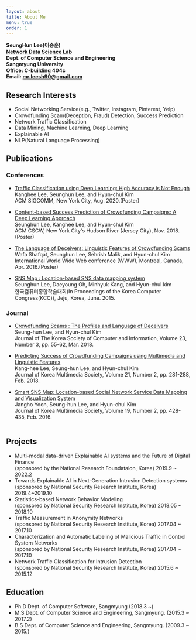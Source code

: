 ```yaml
---
layout: about
title: About Me
menu: true
order: 1
---
```


**SeungHun Lee(이승훈)**<br>
**[Network Data Science Lab](http://cosmos.smuc.ac.kr)**<br>
**Dept. of Computer Science and Engineering**<br>
**Sangmyung University**<br>
**Office: C-building 404c**<br>
**Email: mr.leesh90@gmail.com**<br>


## Research Interests

 - Social Networking Service(e.g., Twitter, Instagram, Pinterest, Yelp) 
 - Crowdfunding Scam(Deception, Fraud) Detection, Success Prediction
 - Network Traffic Classification
 - Data Mining, Machine Learning, Deep Learning
 - Explainable AI
 - NLP(Natural Language Processing)

## Publications
### Conferences

 - [Traffic Classification using Deep Learning: High Accuracy is Not Enough][7]<br>
 Kanghee Lee, Seunghun Lee, and Hyun-chul Kim<br>
 ACM SIGCOMM, New York City, Aug. 2020.(Poster)
	
 - [Content-based Success Prediction of Crowdfunding Campaigns: A Deep Learning Approach][1]<br>
 Seunghun Lee, Kanghee Lee, and Hyun-chul Kim<br>
 ACM CSCW, New York City's Hudson River (Jersey City), Nov. 2018.(Poster)

 - [The Language of Deceivers: Linguistic Features of Crowdfunding Scams][2]<br>
 Wafa Shafqat, Seunghun Lee, Sehrish Malik, and Hyun-chul Kim<br>
 International World Wide Web conference (WWW), Montreal, Canada, Apr. 2016.(Poster)

 - [SNS Map : Location-based SNS data mapping system][3]<br>
 Seunghun Lee, Daeyoung Oh, Minhyuk Kang, and Hyun-chul kim<br>
 한국컴퓨터종합학술대회(In Proceedings of the Korea Computer Congress(KCC)), Jeju, Korea, June. 2015.


### Journal

 - [Crowdfunding Scams : The Profiles and Language of Deceivers][4]<br>
 Seung-hun Lee, and Hyun-chul Kim<br>
 Journal of The Korea Society of Computer and Information, Volume 23, Number 3, pp. 55-62, Mar. 2018.

 - [Predicting Success of Crowdfunding Campaigns using Multimedia and Linguistic Features][5]<br>
 Kang-hee Lee, Seung-hun Lee, and Hyun-chul Kim<br>
 Journal of Korea Multimedia Society, Volume 21, Number 2, pp. 281-288, Feb. 2018.

 - [Smart SNS Map: Location-based Social Network Service Data Mapping and Visualization System][6]<br>
 Jangho Yoon, Seung-hun Lee, and Hyun-chul Kim<br>
 Journal of Korea Multimedia Society, Volume 19, Number 2, pp. 428-435, Feb. 2016.<br><br>

## Projects
 - Multi-modal data-driven Explainable AI systems and the Future of Digital Finance <br>
 (sponsored by the National Research Foundataion, Korea) 2019.9 ~ 2022.2
 - Towards Explainable AI in Next-Generation Intrusion Detection systems <br>
 (sponsored by National Security Research Institute, Korea) 2019.4~2019.10
 - Statistics-based Network Behavior Modeling <br>
 (sponsored by National Security Research Institute, Korea) 2018.05 ~ 2018.10
 - Traffic Measurement in Anonymity Networks <br>
 (sponsored by National Security Research Institute, Korea) 2017.04 ~ 2017.10 
 - Characterization and Automatic Labeling of Malicious Traffic in Control System Networks <br>
 (sponsored by National Security Research Institute, Korea) 2017.04 ~ 2017.10
 - Network Traffic Classification for Intrusion Detection <br>
 (sponsored by National Security Research Institute, Korea) 2015.6 ~ 2015.12


## Education

 - Ph.D Dept. of Computer Software, Sangmyung (2018.3 ~)
 - M.S Dept. of Computer Science and Engineering, Sangmyung. (2015.3 ~ 2017.2)
 - B.S Dept. of Computer Science and Engineering, Sangmyung. (2009.3 ~ 2015.)



[1]:{{site.url}}/papers/Content-based_Success_Prediction_of_Crowdfunding.pdf
[2]:{{site.url}}/papers/The_Language_of_Deceivers.pdf
[3]:{{site.url}}/papers/SNSMap.pdf
[4]:{{site.url}}/papers/Crowdfunding_Scams.pdf
[5]:{{site.url}}/papers/Predicting_Success_of_Crowdfunding_Campaigns.pdf
[6]:{{site.url}}/papers/Smart_SNS_Map.pdf
[7]:{{site.url}}/papers/Traffic_Classification_using_Deep_Learning.pdf
